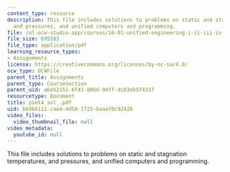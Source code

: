 ```yaml
---
content_type: resource
description: This file includes solutions to problems on static and stagnation temperatures,
  and pressures, and unified computers and programming.
file: /ol-ocw-studio-app/courses/16-01-unified-engineering-i-ii-iii-iv-fall-2005-spring-2006/bb9b6111cae44d581725baaaf0c92428_pset4_sol_.pdf
file_size: 695583
file_type: application/pdf
learning_resource_types:
- Assignments
license: https://creativecommons.org/licenses/by-nc-sa/4.0/
ocw_type: OCWFile
parent_title: Assignments
parent_type: CourseSection
parent_uid: a6eb2151-6f41-806d-94ff-dc83eb5f4337
resourcetype: Document
title: pset4_sol_.pdf
uid: bb9b6111-cae4-4d58-1725-baaaf0c92428
video_files:
  video_thumbnail_file: null
video_metadata:
  youtube_id: null
---
```

This file includes solutions to problems on static and stagnation temperatures, and pressures, and unified computers and programming.